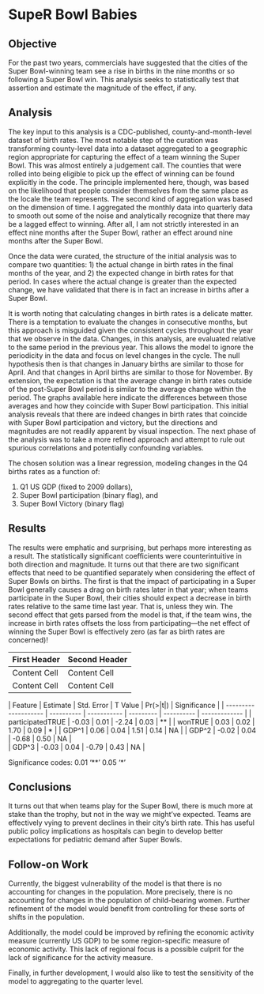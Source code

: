 # SupeR Bowl Babies

## Objective

For the past two years, commercials have suggested that the cities of the Super Bowl-winning team see a rise in births in the nine months or so following a Super Bowl win. This analysis seeks to statistically test that assertion and estimate the magnitude of the effect, if any.

## Analysis

The key input to this analysis is a CDC-published, county-and-month-level dataset of birth rates. The most notable step of the curation was transforming county-level data into a dataset aggregated to a geographic region appropriate for capturing the effect of a team winning the Super Bowl. This was almost entirely a judgement call. The counties that were rolled into being eligible to pick up the effect of winning can be found explicitly in the code. The principle implemented here, though, was based on the likelihood that people consider themselves from the same place as the locale the team represents.
The second kind of aggregation was based on the dimension of time. I aggregated the monthly data into quarterly data to smooth out some of the noise and analytically recognize that there may be a lagged effect to winning. After all, I am not strictly interested in an effect nine months after the Super Bowl, rather an effect around nine months after the Super Bowl.

Once the data were curated, the structure of the initial analysis was to compare two quantities: 1) the actual change in birth rates in the final months of the year, and 2) the expected change in birth rates for that period.  In cases where the actual change is greater than the expected change, we have validated that there is in fact an increase in births after a Super Bowl.

It is worth noting that calculating changes in birth rates is a delicate matter. There is a temptation to evaluate the changes in consecutive months, but this approach is misguided given the consistent cycles throughout the year that we observe in the data. Changes, in this analysis, are evaluated relative to the same period in the previous year. This allows the model to ignore the periodicity in the data and focus on level changes in the cycle. The null hypothesis then is that changes in January births are similar to those for April. And that changes in April births are similar to those for November. By extension, the expectation is that the average change in birth rates outside of the post-Super Bowl period is similar to the average change within the period. The graphs available here indicate the differences between those averages and how they coincide with Super Bowl participation.
This initial analysis reveals that there are indeed changes in birth rates that coincide with Super Bowl participation and victory, but the directions and magnitudes are not readily apparent by visual inspection. The next phase of the analysis was to take a more refined approach and attempt to rule out spurious correlations and potentially confounding variables.

The chosen solution was a linear regression, modeling changes in the Q4 births rates as a function of:
1)	Q1 US GDP (fixed to 2009 dollars),
2)	Super Bowl participation (binary flag), and
3)	Super Bowl Victory (binary flag)

## Results

The results were emphatic and surprising, but perhaps more interesting as a result. The statistically significant coefficients were counterintuitive in both direction and magnitude. It turns out that there are two significant effects that need to be quantified separately when considering the effect of Super Bowls on births. The first is that the impact of participating in a Super Bowl generally causes a drag on birth rates later in that year; when teams participate in the Super Bowl, their cities should expect a decrease in birth rates relative to the same time last year. That is, unless they win. The second effect that gets parsed from the model is that, if the team wins, the increase in birth rates offsets the loss from participating—the net effect of winning the Super Bowl is effectively zero (as far as birth rates are concerned)!

| First Header  | Second Header |
| ------------- | ------------- |
| Content Cell  | Content Cell  |
| Content Cell  | Content Cell  |

| Feature              |  Estimate  |  Std. Error |  T Value  |  Pr(>|t|)  |  Significance |
| -------------------- | ---------- | ----------- | --------- | ---------- | ------------- |
| participatedTRUE	   |  -0.03     |  0.01	      |  -2.24	  |  0.03	   |  **           |
| wonTRUE	           |  0.03	    |  0.02	      |  1.70	  |  0.09	   |  *            |
| GDP^1                |  0.06      |  0.04	      |  1.51     |  0.14	   |  NA           |
| GDP^2                |  -0.02	    |  0.04	      |  -0.68	  |  0.50      |  NA           |	 
| GDP^3                |  -0.03	    |  0.04	      |  -0.79	  |  0.43	   |  NA           |

Significance codes:  0.01 ‘**’ 0.05 ‘*’ 					

## Conclusions

It turns out that when teams play for the Super Bowl, there is much more at stake than the trophy, but not in the way we might’ve expected. Teams are effectively vying to prevent declines in their city’s birth rate. This has useful public policy implications as hospitals can begin to develop better expectations for pediatric demand after Super Bowls.

## Follow-on Work

Currently, the biggest vulnerability of the model is that there is no accounting for changes in the population. More precisely, there is no accounting for changes in the population of child-bearing women. Further refinement of the model would benefit from controlling for these sorts of shifts in the population. 

Additionally, the model could be improved by refining the economic activity measure (currently US GDP) to be some region-specific measure of economic activity. This lack of regional focus is a possible culprit for the lack of significance for the activity measure.

Finally, in further development, I would also like to test the sensitivity of the model to aggregating to the quarter level.

